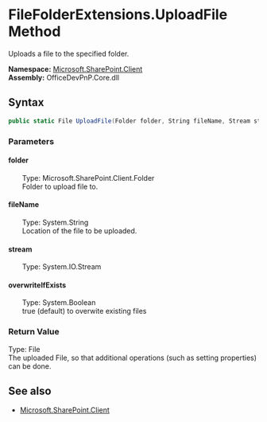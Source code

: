 # FileFolderExtensions.UploadFile Method  
Uploads a file to the specified folder.  

**Namespace:** [Microsoft.SharePoint.Client](Microsoft.SharePoint.Client.md)  
**Assembly:** OfficeDevPnP.Core.dll  
## Syntax
```C#
public static File UploadFile(Folder folder, String fileName, Stream stream, Boolean overwriteIfExists)
```
### Parameters
#### folder  
&emsp;&emsp;Type: Microsoft.SharePoint.Client.Folder  
&emsp;&emsp;Folder to upload file to.  

#### fileName  
&emsp;&emsp;Type: System.String  
&emsp;&emsp;Location of the file to be uploaded.  

#### stream  
&emsp;&emsp;Type: System.IO.Stream  

#### overwriteIfExists  
&emsp;&emsp;Type: System.Boolean  
&emsp;&emsp;true (default) to overwite existing files  

### Return Value
Type: File  
The uploaded File, so that additional operations (such as setting properties) can be done.

## See also
- [Microsoft.SharePoint.Client](Microsoft.SharePoint.Client.md)
